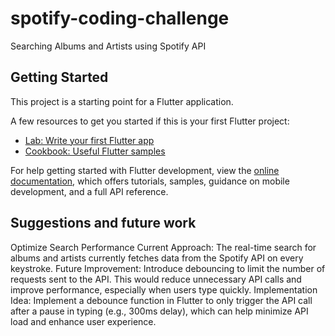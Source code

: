 # spotify-coding-challenge
Searching Albums and Artists using Spotify API

## Getting Started

This project is a starting point for a Flutter application.

A few resources to get you started if this is your first Flutter project:

- [Lab: Write your first Flutter app](https://docs.flutter.dev/get-started/codelab)
- [Cookbook: Useful Flutter samples](https://docs.flutter.dev/cookbook)

For help getting started with Flutter development, view the
[online documentation](https://docs.flutter.dev/), which offers tutorials,
samples, guidance on mobile development, and a full API reference.


## Suggestions and future work
Optimize Search Performance
Current Approach: The real-time search for albums and artists currently fetches data from the Spotify API on every keystroke.
Future Improvement: Introduce debouncing to limit the number of requests sent to the API. This would reduce unnecessary API calls and improve performance, especially when users type quickly.
Implementation Idea: Implement a debounce function in Flutter to only trigger the API call after a pause in typing (e.g., 300ms delay), which can help minimize API load and enhance user experience.
